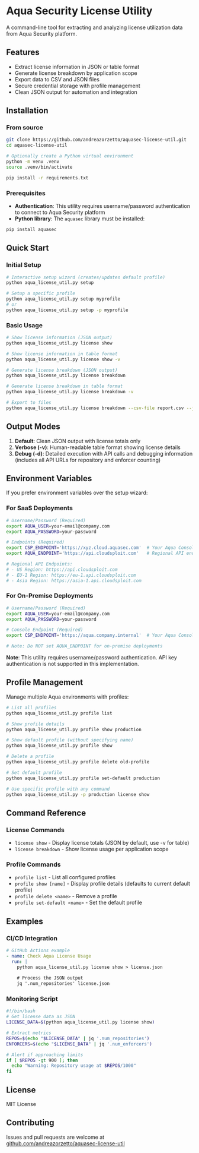 # Aqua Security License Utility

A command-line tool for extracting and analyzing license utilization data from Aqua Security platform.

## Features

- Extract license information in JSON or table format
- Generate license breakdown by application scope
- Export data to CSV and JSON files
- Secure credential storage with profile management
- Clean JSON output for automation and integration

## Installation

### From source

```bash
git clone https://github.com/andreazorzetto/aquasec-license-util.git
cd aquasec-license-util

# Optionally create a Python virtual environment
python -m venv .venv
source .venv/bin/activate

pip install -r requirements.txt
```

### Prerequisites

- **Authentication**: This utility requires username/password authentication to connect to Aqua Security platform
- **Python library**: The `aquasec` library must be installed:

```bash
pip install aquasec
```

## Quick Start

### Initial Setup

```bash
# Interactive setup wizard (creates/updates default profile)
python aqua_license_util.py setup

# Setup a specific profile
python aqua_license_util.py setup myprofile
# or
python aqua_license_util.py setup -p myprofile
```

### Basic Usage

```bash
# Show license information (JSON output)
python aqua_license_util.py license show

# Show license information in table format
python aqua_license_util.py license show -v

# Generate license breakdown (JSON output)
python aqua_license_util.py license breakdown

# Generate license breakdown in table format
python aqua_license_util.py license breakdown -v

# Export to files
python aqua_license_util.py license breakdown --csv-file report.csv --json-file report.json
```

## Output Modes

1. **Default**: Clean JSON output with license totals only
2. **Verbose (-v)**: Human-readable table format showing license details
3. **Debug (-d)**: Detailed execution with API calls and debugging information (includes all API URLs for repository and enforcer counting)

## Environment Variables

If you prefer environment variables over the setup wizard:

### For SaaS Deployments

```bash
# Username/Password (Required)
export AQUA_USER=your-email@company.com
export AQUA_PASSWORD=your-password

# Endpoints (Required)
export CSP_ENDPOINT='https://xyz.cloud.aquasec.com'  # Your Aqua Console URL
export AQUA_ENDPOINT='https://api.cloudsploit.com'   # Regional API endpoint

# Regional API Endpoints:
# - US Region: https://api.cloudsploit.com
# - EU-1 Region: https://eu-1.api.cloudsploit.com
# - Asia Region: https://asia-1.api.cloudsploit.com
```

### For On-Premise Deployments

```bash
# Username/Password (Required)
export AQUA_USER=your-email@company.com
export AQUA_PASSWORD=your-password

# Console Endpoint (Required)
export CSP_ENDPOINT='https://aqua.company.internal'  # Your Aqua Console URL

# Note: Do NOT set AQUA_ENDPOINT for on-premise deployments
```

**Note**: This utility requires username/password authentication. API key authentication is not supported in this implementation.

## Profile Management

Manage multiple Aqua environments with profiles:

```bash
# List all profiles
python aqua_license_util.py profile list

# Show profile details
python aqua_license_util.py profile show production

# Show default profile (without specifying name)
python aqua_license_util.py profile show

# Delete a profile
python aqua_license_util.py profile delete old-profile

# Set default profile
python aqua_license_util.py profile set-default production

# Use specific profile with any command
python aqua_license_util.py -p production license show
```

## Command Reference

### License Commands

- `license show` - Display license totals (JSON by default, use -v for table)
- `license breakdown` - Show license usage per application scope

### Profile Commands

- `profile list` - List all configured profiles
- `profile show [name]` - Display profile details (defaults to current default profile)
- `profile delete <name>` - Remove a profile
- `profile set-default <name>` - Set the default profile

## Examples

### CI/CD Integration

```yaml
# GitHub Actions example
- name: Check Aqua License Usage
  run: |
    python aqua_license_util.py license show > license.json
    
    # Process the JSON output
    jq '.num_repositories' license.json
```

### Monitoring Script

```bash
#!/bin/bash
# Get license data as JSON
LICENSE_DATA=$(python aqua_license_util.py license show)

# Extract metrics
REPOS=$(echo "$LICENSE_DATA" | jq '.num_repositories')
ENFORCERS=$(echo "$LICENSE_DATA" | jq '.num_enforcers')

# Alert if approaching limits
if [ $REPOS -gt 900 ]; then
  echo "Warning: Repository usage at $REPOS/1000"
fi
```

## License

MIT License

## Contributing

Issues and pull requests are welcome at [github.com/andreazorzetto/aquasec-license-util](https://github.com/andreazorzetto/aquasec-license-util)